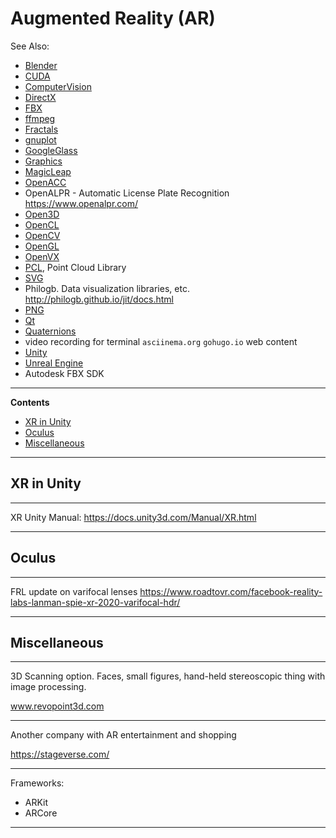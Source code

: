 # Augmented Reality (AR)

See Also:

- [Blender](Blender.md)
- [CUDA](CUDA.md)
- [ComputerVision](ComputerVision.md)
- [DirectX](DirectX.md)
- [FBX](FBX.md)
- [ffmpeg](FfMpeg.md)
- [Fractals](Fractals.md)
- [gnuplot](Gnuplot.md)
- [GoogleGlass](GoogleGlass.md)
- [Graphics](Graphics.md)
- [MagicLeap](MagicLeap.md)
- [OpenACC](OpenACC.md)
- OpenALPR - Automatic License Plate Recognition https://www.openalpr.com/
- [Open3D](Open3D.md)
- [OpenCL](OpenCL.md)
- [OpenCV](OpenCV.md)
- [OpenGL](OpenGL.md)
- [OpenVX](OpenVX.md)
- [PCL](PCL.md), Point Cloud Library
- [SVG](SVG.md)
- Philogb. Data visualization libraries, etc. http://philogb.github.io/jit/docs.html
- [PNG](Png.md)
- [Qt](Qt.md)
- [Quaternions](Quaternions.md)
- video recording for terminal `asciinema.org` `gohugo.io` web content
- [Unity](Unity.md)
- [Unreal Engine](UnreadlEngine.md)
- Autodesk FBX SDK

---

**Contents**

- [XR in Unity](AugmentedReality.md#xr-in-unity)
- [Oculus](AugmentedReality.md#Oculus)
- [Miscellaneous](AugmentedReality.md#miscellaneous)

---

## XR in Unity

---

XR Unity Manual: https://docs.unity3d.com/Manual/XR.html

---

## Oculus

---


FRL update on varifocal lenses
https://www.roadtovr.com/facebook-reality-labs-lanman-spie-xr-2020-varifocal-hdr/

---

## Miscellaneous

---

3D Scanning option. Faces, small figures, hand-held stereoscopic thing with image processing.

www.revopoint3d.com

---

Another company with AR entertainment and shopping

https://stageverse.com/

---

Frameworks:

- ARKit
- ARCore

---
